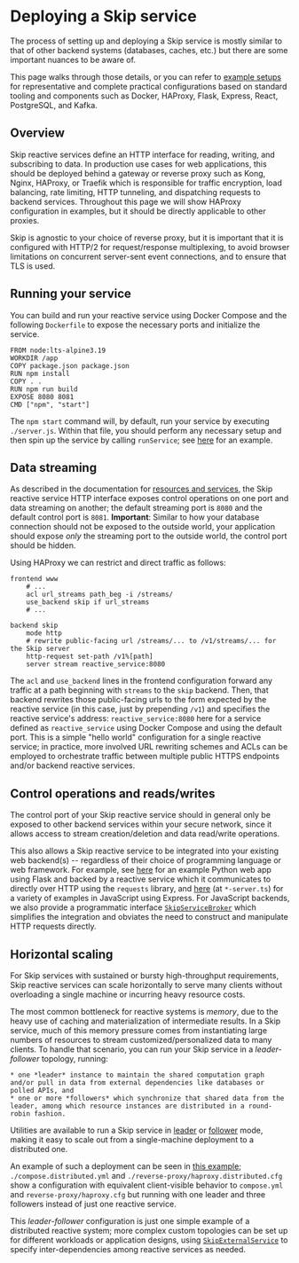 # Deploying a Skip service

The process of setting up and deploying a Skip service is mostly similar to that of other backend systems (databases, caches, etc.) but there are some important nuances to be aware of.

This page walks through those details, or you can refer to [example setups](https://github.com/SkipLabs/skip/tree/main/examples) for representative and complete practical configurations based on standard tooling and components such as Docker, HAProxy, Flask, Express, React, PostgreSQL, and Kafka.

## Overview

Skip reactive services define an HTTP interface for reading, writing, and subscribing to data.
In production use cases for web applications, this should be deployed behind a gateway or reverse proxy such as Kong, Nginx, HAProxy, or Traefik which is responsible for traffic encryption, load balancing, rate limiting, HTTP tunneling, and dispatching requests to backend services.
Throughout this page we will show HAProxy configuration in examples, but it should be directly applicable to other proxies.

Skip is agnostic to your choice of reverse proxy, but it is important that it is configured with HTTP/2 for request/response multiplexing, to avoid browser limitations on concurrent server-sent event connections, and to ensure that TLS is used.

## Running your service

You can build and run your reactive service using Docker Compose and the following `Dockerfile` to expose the necessary ports and initialize the service.
```
FROM node:lts-alpine3.19
WORKDIR /app
COPY package.json package.json
RUN npm install
COPY . .
RUN npm run build
EXPOSE 8080 8081
CMD ["npm", "start"]
```

The `npm start` command will, by default, run your service by executing `./server.js`.
Within that file, you should perform any necessary setup and then spin up the service by calling `runService`; see [here](https://github.com/SkipLabs/skip/tree/main/examples/chatroom/reactive_service/server.js) for an example.

## Data streaming

As described in the documentation for [resources and services](resources.md#resource-http-api), the Skip reactive service HTTP interface exposes control operations on one port and data streaming on another; the default streaming port is `8080` and the default control port is `8081`.
**Important**: Similar to how your database connection should not be exposed to the outside world, your application should expose _only_ the streaming port to the outside world, the control port should be hidden.

Using HAProxy we can restrict and direct traffic as follows:

```
frontend www
	# ...
	acl url_streams path_beg -i /streams/
	use_backend skip if url_streams
	# ...

backend skip
	mode http
	# rewrite public-facing url /streams/... to /v1/streams/... for the Skip server
	http-request set-path /v1%[path]
	server stream reactive_service:8080
```

The `acl` and `use_backend` lines in the frontend configuration forward any traffic at a path beginning with `streams` to the `skip` backend.
Then, that backend rewrites those public-facing urls to the form expected by the reactive service (in this case, just by prepending `/v1`) and specifies the reactive service's address: `reactive_service:8080` here for a service defined as `reactive_service` using Docker Compose and using the default port.
This is a simple "hello world" configuration for a single reactive service; in practice, more involved URL rewriting schemes and ACLs can be employed to orchestrate traffic between multiple public HTTPS endpoints and/or backend reactive services.

## Control operations and reads/writes

The control port of your Skip reactive service should in general only be exposed to other backend services within your secure network, since it allows access to stream creation/deletion and data read/write operations.

This also allows a Skip reactive service to be integrated into your existing web backend(s) -- regardless of their choice of programming language or web framework.
For example, see [here](https://github.com/SkipLabs/skip/tree/main/examples/hackernews/web_service/app.py) for an example Python web app using Flask and backed by a reactive service which it communicates to directly over HTTP using the `requests` library, and [here](https://github.com/SkipLabs/skip/tree/main/skipruntime-ts/examples) (at `*-server.ts`) for a variety of examples in JavaScript using Express.
For JavaScript backends, we also provide a programmatic interface [`SkipServiceBroker`](api/helpers/classes/SkipServiceBroker) which simplifies the integration and obviates the need to construct and manipulate HTTP requests directly.

## Horizontal scaling

For Skip services with sustained or bursty high-throughput requirements, Skip reactive services can scale horizontally to serve many clients without overloading a single machine or incurring heavy resource costs.

The most common bottleneck for reactive systems is *memory*, due to the heavy use of caching and materialization of intermediate results.
In a Skip service, much of this memory pressure comes from instantiating large numbers of resources to stream customized/personalized data to many clients.
To handle that scenario, you can run your Skip service in a *leader-follower* topology, running:

    * one *leader* instance to maintain the shared computation graph and/or pull in data from external dependencies like databases or polled APIs, and
    * one or more *followers* which synchronize that shared data from the leader, among which resource instances are distributed in a round-robin fashion.

Utilities are available to run a Skip service in [leader](api/helpers/functions/asLeader) or [follower](api/helpers/functions/asFollower) mode, making it easy to scale out from a single-machine deployment to a distributed one.

An example of such a deployment can be seen in [this example](https://github.com/SkipLabs/skip/tree/main/examples/hackernews); `./compose.distributed.yml` and `./reverse-proxy/haproxy.distributed.cfg` show a configuration with equivalent client-visible behavior to `compose.yml` and `reverse-proxy/haproxy.cfg` but running with one leader and three followers instead of just one reactive service.

This *leader-follower* configuration is just one simple example of a distributed reactive system; more complex custom topologies can be set up for different workloads or application designs, using [`SkipExternalService`](api/helpers/classes/SkipExternalService) to specify inter-dependencies among reactive services as needed.
